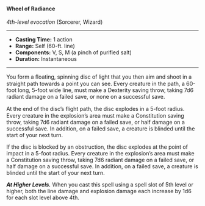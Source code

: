 #### Wheel of Radiance
*4th-level evocation* (Sorcerer, Wizard)
___
- **Casting Time:** 1 action
- **Range:** Self (60-ft. line)
- **Components:** V, S, M (a pinch of purified salt)
- **Duration:** Instantaneous
---
You form a ﬂoating, spinning disc of light that you then aim and shoot in a straight path towards a point you can see. Every creature in the path, a 60-foot long, 5-foot wide line, must make a Dexterity saving throw, taking 7d6 radiant damage on a failed save, or none on a successful save.

At the end of the disc’s ﬂight path, the disc explodes in a 5-foot radius. Every creature in the explosion’s area must make a Constitution saving throw, taking 7d6 radiant damage on a failed save, or half damage on a successful save. In addition, on a failed save, a creature is blinded until the start of your next turn.

If the disc is blocked by an obstruction, the disc explodes at the point of impact in a 5-foot radius. Every creature in the explosion’s area must make a Constitution saving throw, taking 7d6 radiant damage on a failed save, or half damage on a successful save. In addition, on a failed save, a creature is blinded until the start of your next turn.

***At Higher Levels.*** When you cast this spell using a spell slot of 5th level or higher, both the line damage and explosion damage each increase by 1d6 for each slot level above 4th.
